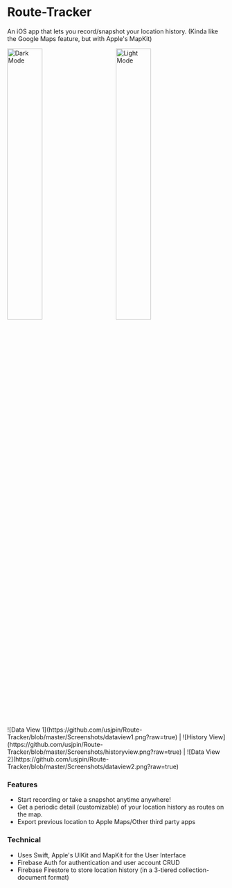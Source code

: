 # Route-Tracker
An iOS app that lets you record/snapshot your location history. (Kinda like the Google Maps feature, but with Apple's MapKit)

<div>
	<img width="40%" src="https://github.com/usjpin/Route-Tracker/blob/master/Screenshots/darkmode.png?raw=true" alt="Dark Mode">
	<img width="40%" style="margin-left:9%" src="https://github.com/usjpin/Route-Tracker/blob/master/Screenshots/lightmode.png?raw=true" alt="Light Mode">
</div>

<div style="width:100%">![Data View 1](https://github.com/usjpin/Route-Tracker/blob/master/Screenshots/dataview1.png?raw=true) | ![History View](https://github.com/usjpin/Route-Tracker/blob/master/Screenshots/historyview.png?raw=true) | ![Data View 2](https://github.com/usjpin/Route-Tracker/blob/master/Screenshots/dataview2.png?raw=true)</div>

### Features
- Start recording or take a snapshot anytime anywhere!
- Get a periodic detail (customizable) of your location history as routes on the map.
- Export previous location to Apple Maps/Other third party apps

### Technical
- Uses Swift, Apple's UIKit and MapKit for the User Interface
- Firebase Auth for authentication and user account CRUD
- Firebase Firestore to store location history (in a 3-tiered collection-document format)
